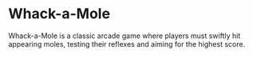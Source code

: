 # Whack-a-Mole
Whack-a-Mole is a classic arcade game where players must swiftly hit appearing moles, testing their reflexes and aiming for the highest score.
